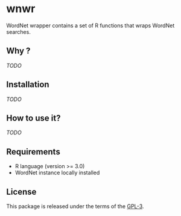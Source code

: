# wnwr

WordNet wrapper contains a set of R functions that wraps WordNet searches.

## Why ?

_TODO_

## Installation

_TODO_

## How to use it?

_TODO_

## Requirements

- R language (version >= 3.0)
- WordNet instance locally installed

## License

This package is released under the terms of the [GPL-3](http://opensource.org/licenses/GPL-3.0).
